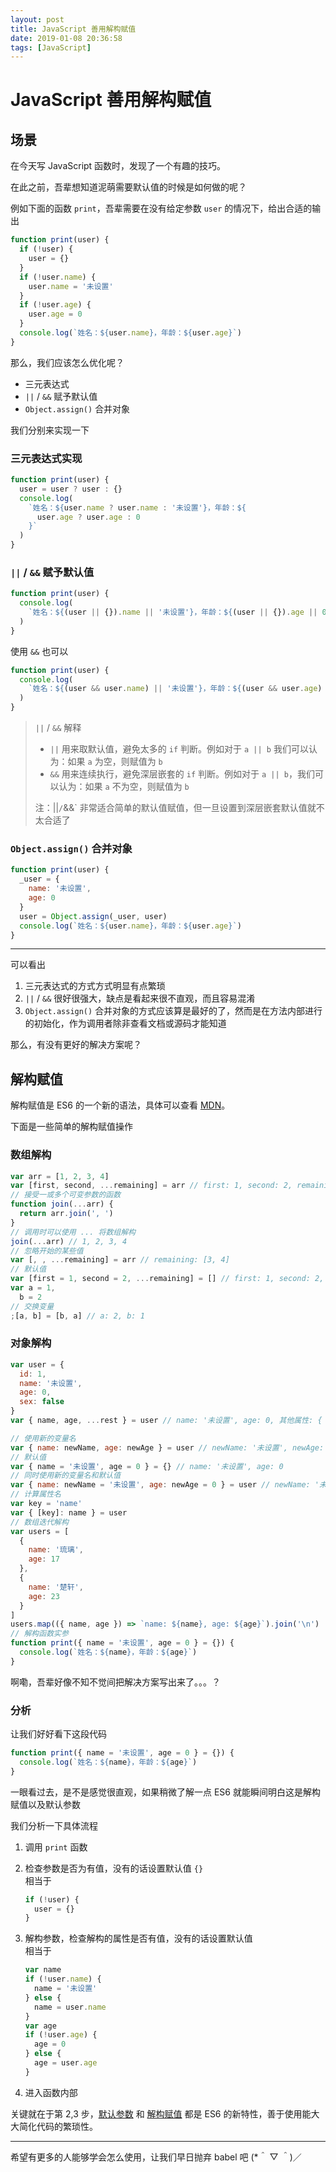 ```yaml
---
layout: post
title: JavaScript 善用解构赋值
date: 2019-01-08 20:36:58
tags: [JavaScript]
---
```


# JavaScript 善用解构赋值

## 场景

在今天写 JavaScript 函数时，发现了一个有趣的技巧。

在此之前，吾辈想知道泥萌需要默认值的时候是如何做的呢？

例如下面的函数 `print`，吾辈需要在没有给定参数 `user` 的情况下，给出合适的输出

```js
function print(user) {
  if (!user) {
    user = {}
  }
  if (!user.name) {
    user.name = '未设置'
  }
  if (!user.age) {
    user.age = 0
  }
  console.log(`姓名：${user.name}，年龄：${user.age}`)
}
```

那么，我们应该怎么优化呢？

- 三元表达式
- `||` / `&&` 赋予默认值
- `Object.assign()` 合并对象

我们分别来实现一下

### 三元表达式实现

```js
function print(user) {
  user = user ? user : {}
  console.log(
    `姓名：${user.name ? user.name : '未设置'}，年龄：${
      user.age ? user.age : 0
    }`
  )
}
```

### `||` / `&&` 赋予默认值

```js
function print(user) {
  console.log(
    `姓名：${(user || {}).name || '未设置'}，年龄：${(user || {}).age || 0}`
  )
}
```

使用 `&&` 也可以

```js
function print(user) {
  console.log(
    `姓名：${(user && user.name) || '未设置'}，年龄：${(user && user.age) || 0}`
  )
}
```

> `||` / `&&` 解释
>
> - `||` 用来取默认值，避免太多的 `if` 判断。例如对于 `a || b` 我们可以认为：如果 `a` 为空，则赋值为 `b`
> - `&&` 用来连续执行，避免深层嵌套的 `if` 判断。例如对于 `a || b`，我们可以认为：如果 `a` 不为空，则赋值为 `b`
>
> 注：||`/`&&` 非常适合简单的默认值赋值，但一旦设置到深层嵌套默认值就不太合适了

### `Object.assign()` 合并对象

```js
function print(user) {
  _user = {
    name: '未设置',
    age: 0
  }
  user = Object.assign(_user, user)
  console.log(`姓名：${user.name}，年龄：${user.age}`)
}
```

---

可以看出

1. 三元表达式的方式方式明显有点繁琐
2. `||` / `&&` 很好很强大，缺点是看起来很不直观，而且容易混淆
3. `Object.assign()` 合并对象的方式应该算是最好的了，然而是在方法内部进行的初始化，作为调用者除非查看文档或源码才能知道

那么，有没有更好的解决方案呢？

## 解构赋值

解构赋值是 ES6 的一个新的语法，具体可以查看 [MDN](https://developer.mozilla.org/zh-CN/docs/Web/JavaScript/Reference/Operators/Destructuring_assignment)。

下面是一些简单的解构赋值操作

### 数组解构

```js
var arr = [1, 2, 3, 4]
var [first, second, ...remaining] = arr // first: 1, second: 2, remaining: [3, 4]
// 接受一或多个可变参数的函数
function join(...arr) {
  return arr.join(', ')
}
// 调用时可以使用 ... 将数组解构
join(...arr) // 1, 2, 3, 4
// 忽略开始的某些值
var [, , ...remaining] = arr // remaining: [3, 4]
// 默认值
var [first = 1, second = 2, ...remaining] = [] // first: 1, second: 2, remaining:
var a = 1,
  b = 2
// 交换变量
;[a, b] = [b, a] // a: 2, b: 1
```

### 对象解构

```js
var user = {
  id: 1,
  name: '未设置',
  age: 0,
  sex: false
}
var { name, age, ...rest } = user // name: '未设置', age: 0, 其他属性: { "id": 1,"sex": false }

// 使用新的变量名
var { name: newName, age: newAge } = user // newName: '未设置', newAge: 0
// 默认值
var { name = '未设置', age = 0 } = {} // name: '未设置', age: 0
// 同时使用新的变量名和默认值
var { name: newName = '未设置', age: newAge = 0 } = user // newName: '未设置', newAge: 0
// 计算属性名
var key = 'name'
var { [key]: name } = user
// 数组迭代解构
var users = [
  {
    name: '琉璃',
    age: 17
  },
  {
    name: '楚轩',
    age: 23
  }
]
users.map(({ name, age }) => `name: ${name}, age: ${age}`).join('\n')
// 解构函数实参
function print({ name = '未设置', age = 0 } = {}) {
  console.log(`姓名：${name}，年龄：${age}`)
}
```

啊嘞，吾辈好像不知不觉间把解决方案写出来了。。。？

### 分析

让我们好好看下这段代码

```js
function print({ name = '未设置', age = 0 } = {}) {
  console.log(`姓名：${name}，年龄：${age}`)
}
```

一眼看过去，是不是感觉很直观，如果稍微了解一点 ES6 就能瞬间明白这是解构赋值以及默认参数

我们分析一下具体流程

1. 调用 `print` 函数
2. 检查参数是否为有值，没有的话设置默认值 `{}`  
   相当于

   ```js
   if (!user) {
     user = {}
   }
   ```

3. 解构参数，检查解构的属性是否有值，没有的话设置默认值  
    相当于

   ```js
   var name
   if (!user.name) {
     name = '未设置'
   } else {
     name = user.name
   }
   var age
   if (!user.age) {
     age = 0
   } else {
     age = user.age
   }
   ```

4. 进入函数内部

关键就在于第 2,3 步，[默认参数](https://developer.mozilla.org/zh-CN/docs/Web/JavaScript/Reference/Functions/Default_parameters) 和 [解构赋值](https://developer.mozilla.org/zh-CN/docs/Web/JavaScript/Reference/Operators/Destructuring_assignment) 都是 ES6 的新特性，善于使用能大大简化代码的繁琐性。

---

希望有更多的人能够学会怎么使用，让我们早日抛弃 babel 吧 (\*＾ ▽ ＾)／
